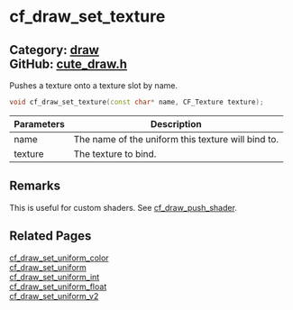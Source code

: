 [//]: # (This file is automatically generated by Cute Framework's docs parser.)
[//]: # (Do not edit this file by hand!)
[//]: # (See: https://github.com/RandyGaul/cute_framework/blob/master/samples/docs_parser.cpp)
[](../header.md ':include')

# cf_draw_set_texture

Category: [draw](/api_reference?id=draw)  
GitHub: [cute_draw.h](https://github.com/RandyGaul/cute_framework/blob/master/include/cute_draw.h)  
---

Pushes a texture onto a texture slot by name.

```cpp
void cf_draw_set_texture(const char* name, CF_Texture texture);
```

Parameters | Description
--- | ---
name | The name of the uniform this texture will bind to.
texture | The texture to bind.

## Remarks

This is useful for custom shaders. See [cf_draw_push_shader](/draw/cf_draw_push_shader.md).

## Related Pages

[cf_draw_set_uniform_color](/draw/cf_draw_set_uniform_color.md)  
[cf_draw_set_uniform](/draw/cf_draw_set_uniform.md)  
[cf_draw_set_uniform_int](/draw/cf_draw_set_uniform_int.md)  
[cf_draw_set_uniform_float](/draw/cf_draw_set_uniform_float.md)  
[cf_draw_set_uniform_v2](/draw/cf_draw_set_uniform_v2.md)  

